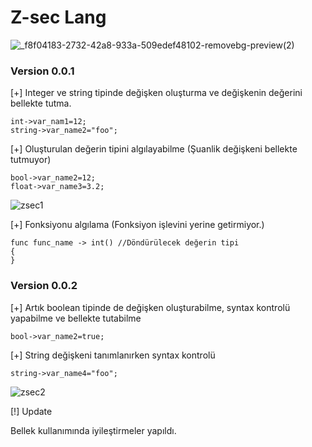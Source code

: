 # Z-sec Lang
![_f8f04183-2732-42a8-933a-509edef48102-removebg-preview(2)](https://github.com/user-attachments/assets/5feb85b1-f1c4-454c-8263-9de37c4b13be)
### Version 0.0.1

[+] Integer ve string tipinde değişken oluşturma ve değişkenin değerini bellekte tutma. 
```
int->var_nam1=12;
string->var_name2="foo";
```
[+] Oluşturulan değerin tipini algılayabilme (Şuanlik değişkeni bellekte tutmuyor)
```
bool->var_name2=12;
float->var_name3=3.2;
```
![zsec1](https://github.com/user-attachments/assets/1865d865-c407-4a62-a1cd-a9db9648c702)

[+] Fonksiyonu algılama (Fonksiyon işlevini yerine getirmiyor.)
```
func func_name -> int() //Döndürülecek değerin tipi
{
}
```

### Version 0.0.2

[+] Artık boolean tipinde de değişken oluşturabilme, syntax kontrolü yapabilme ve bellekte tutabilme
```
bool->var_name2=true;
```
[+] String değişkeni tanımlanırken syntax kontrolü
```
string->var_name4="foo";
```
![zsec2](https://github.com/user-attachments/assets/afb3bd12-1465-419f-8521-fa2a15c352a7)

[!] Update

  Bellek kullanımında iyileştirmeler yapıldı.

